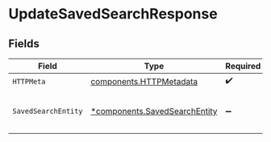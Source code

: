 # UpdateSavedSearchResponse


## Fields

| Field                                                                         | Type                                                                          | Required                                                                      | Description                                                                   |
| ----------------------------------------------------------------------------- | ----------------------------------------------------------------------------- | ----------------------------------------------------------------------------- | ----------------------------------------------------------------------------- |
| `HTTPMeta`                                                                    | [components.HTTPMetadata](../../models/components/httpmetadata.md)            | :heavy_check_mark:                                                            | N/A                                                                           |
| `SavedSearchEntity`                                                           | [*components.SavedSearchEntity](../../models/components/savedsearchentity.md) | :heavy_minus_sign:                                                            | Update a specific saved search                                                |